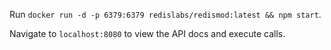 Run `docker run -d -p 6379:6379 redislabs/redismod:latest && npm start`.

Navigate to `localhost:8080` to view the API docs and execute calls.